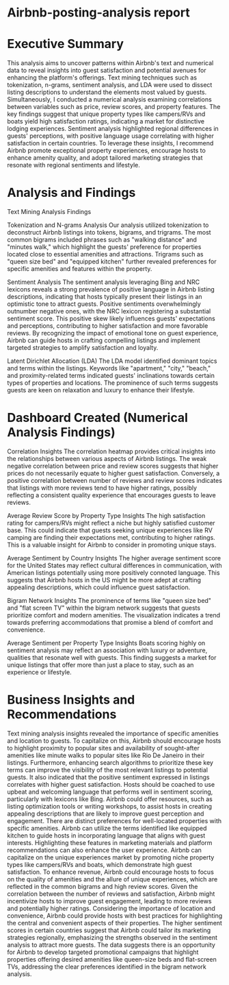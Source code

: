 # Airbnb-posting-analysis report 

# Executive Summary
This analysis aims to uncover patterns within Airbnb's text and numerical data to reveal insights into guest
satisfaction and potential avenues for enhancing the platform's offerings. Text mining techniques such as
tokenization, n-grams, sentiment analysis, and LDA were used to dissect listing descriptions to understand the
elements most valued by guests. Simultaneously, I conducted a numerical analysis examining correlations
between variables such as price, review scores, and property features. The key findings suggest that unique property
types like campers/RVs and boats yield high satisfaction ratings, indicating a market for distinctive lodging
experiences. Sentiment analysis highlighted regional differences in guests' perceptions, with positive language
usage correlating with higher satisfaction in certain countries. To leverage these insights, I recommend Airbnb
promote exceptional property experiences, encourage hosts to enhance amenity quality, and adopt tailored
marketing strategies that resonate with regional sentiments and lifestyle.

# Analysis and Findings
Text Mining Analysis Findings

Tokenization and N-grams Analysis
Our analysis utilized tokenization to deconstruct Airbnb listings into tokens, bigrams, and trigrams. The most common bigrams included phrases such as "walking distance" and "minutes walk," which highlight the guests' preference for properties located close to essential amenities and attractions. Trigrams such as "queen size bed" and "equipped kitchen" further revealed preferences for specific amenities and features within the property.

Sentiment Analysis
The sentiment analysis leveraging Bing and NRC lexicons reveals a strong prevalence of positive language in Airbnb listing descriptions, indicating that hosts typically present their listings in an optimistic tone to attract guests. Positive sentiments overwhelmingly outnumber negative ones, with the NRC lexicon registering a substantial sentiment score. This positive skew likely influences guests' expectations and perceptions, contributing to higher satisfaction and more favorable reviews. By recognizing the impact of emotional tone on guest experience, Airbnb can guide hosts in crafting compelling listings and implement targeted strategies to amplify satisfaction and loyalty.

Latent Dirichlet Allocation (LDA)
The LDA model identified dominant topics and terms within the listings. Keywords like "apartment," "city," "beach," and proximity-related terms indicated guests' inclinations towards certain types of properties and locations. The prominence of such terms suggests guests are keen on relaxation and luxury to enhance their lifestyle.

# Dashboard Created (Numerical Analysis Findings)

Correlation Insights
The correlation heatmap provides critical insights into the relationships between various aspects of Airbnb listings. The weak negative correlation between price and review scores suggests that higher prices do not necessarily equate to higher guest satisfaction. Conversely, a positive correlation between number of reviews and review scores indicates that listings with more reviews tend to have higher ratings, possibly reflecting a consistent quality experience that encourages guests to leave reviews.

Average Review Score by Property Type Insights
The high satisfaction rating for campers/RVs might reflect a niche but highly satisfied customer base. This could indicate that guests seeking unique experiences like RV camping are finding their expectations met, contributing to higher ratings. This is a valuable insight for Airbnb to consider in promoting unique stays.

Average Sentiment by Country Insights
The higher average sentiment score for the United States may reflect cultural differences in communication, with American listings potentially using more positively connoted language. This suggests that Airbnb hosts in the US might be more adept at crafting appealing descriptions, which could influence guest satisfaction.

Bigram Network Insights
The prominence of terms like "queen size bed" and "flat screen TV" within the bigram network suggests that guests prioritize comfort and modern amenities. The visualization indicates a trend towards preferring accommodations that promise a blend of comfort and convenience.

Average Sentiment per Property Type Insights
Boats scoring highly on sentiment analysis may reflect an association with luxury or adventure, qualities that resonate well with guests. This finding suggests a market for unique listings that offer more than just a place to stay, such as an experience or lifestyle.


# Business Insights and Recommendations 
Text mining analysis insights revealed the importance of specific amenities and location to guests. To capitalize on this, Airbnb should encourage hosts to highlight proximity to popular sites and availability of sought-after amenities like minute walks to popular sites like Rio De Janeiro in their listings. Furthermore, enhancing search algorithms to prioritize these key terms can improve the visibility of the most relevant listings to potential guests. It also indicated that the positive sentiment expressed in listings correlates with higher guest satisfaction. Hosts should be coached to use upbeat and welcoming language that performs well in sentiment scoring, particularly with lexicons like Bing. Airbnb could offer resources, such as listing optimization tools or writing workshops, to assist hosts in creating appealing descriptions that are likely to improve guest perception and engagement. There are distinct preferences for well-located properties with specific amenities. Airbnb can utilize the terms identified like equipped kitchen to guide hosts in incorporating language that aligns with guest interests. Highlighting these features in marketing materials and platform recommendations can also enhance the user experience. Airbnb can capitalize on the unique experiences market by promoting niche property types like campers/RVs and boats, which demonstrate high guest satisfaction. To enhance revenue, Airbnb could encourage hosts to focus on the quality of amenities and the allure of unique experiences, which are reflected in the common bigrams and high review scores. Given the correlation between the number of reviews and satisfaction, Airbnb might incentivize hosts to improve guest engagement, leading to more reviews and potentially higher ratings. Considering the importance of location and convenience, Airbnb could provide hosts with best practices for highlighting the central and convenient aspects of their properties. The higher sentiment scores in certain countries suggest that Airbnb could tailor its marketing strategies regionally, emphasizing the strengths observed in the sentiment analysis to attract more guests. The data suggests there is an opportunity for Airbnb to develop targeted promotional campaigns that highlight properties offering desired amenities like queen-size beds and flat-screen TVs, addressing the clear preferences identified in the bigram network analysis.
